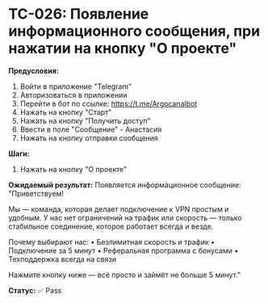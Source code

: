 # TC-026: Появление информационного сообщения, при нажатии на кнопку "О проекте"


**Предусловия:**
1. Войти в приложение "Telegram"
2. Авторизоваться в приложении
3. Перейти в бот по ссылке: https://t.me/Argocanalbot
4. Нажать на кнопку "Старт"
5. Нажать на кнопку "Получить доступ"
6. Ввести в поле "Сообщение" - Анастасия
7. Нажать на кнопку отправки сообщения

**Шаги:**
1. Нажать на кнопку "О проекте"

**Ожидаемый результат:**
Появляется информационное сообщение:
"Приветствуем!

Мы — команда, которая делает подключение к VPN простым и удобным. У нас нет ограничений на трафик или скорость — только стабильное соединение, которое работает всегда и везде.

Почему выбирают нас:
• Безлимитная скорость и трафик
• Подключение за 5 минут
• Реферальная программа с бонусами
• Техподдержка всегда на связи

Нажмите кнопку ниже — всё просто и займёт не больше 5 минут."

**Статус:** ✅ Pass

